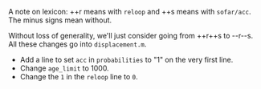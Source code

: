 A note on lexicon: ++r means with `reloop` and ++s means with `sofar/acc`. The minus signs mean without.

Without loss of generality, we'll just consider going from ++r++s to --r--s. All these changes go into `displacement.m`.

  * Add a line to set `acc` in `probabilities` to "1" on the very first line.
  * Change `age_limit` to 1000.
  * Change the `1` in the `reloop` line to `0`.